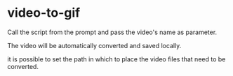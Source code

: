 # video-to-gif

Call the script from the prompt and pass the video's name as parameter.

The video will be automatically converted and saved locally.

it is possible to set the path in which to place the video files that need to be converted.
